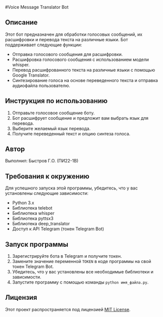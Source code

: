 #Voice Message Translator Bot

## Описание

Этот бот предназначен для обработки голосовых сообщений, их расшифровки и перевода текста на различные языки. Бот поддерживает следующие функции:

- Отправка голосового сообщения для расшифровки.
- Расшифровка голосового сообщения с использованием модели whisper.
- Перевод расшифрованного текста на различные языки с помощью Google Translator.
- Синтезирование голоса на основе переведенного текста и отправка аудиофайла пользователю.

## Инструкция по использованию

1. Отправьте голосовое сообщение боту.
2. Бот расшифрует сообщение и предложит вам выбрать язык для перевода.
3. Выберите желаемый язык перевода.
4. Получите переведенный текст и опцию синтеза голоса.

## Автор

Выполнил: Быстров Г.О. (ПИ22-1В)

## Требования к окружению

Для успешного запуска этой программы, убедитесь, что у вас установлены следующие зависимости:

- Python 3.x
- Библиотека telebot
- Библиотека whisper
- Библиотека pyttsx3
- Библиотека deep_translator
- Доступ к API Telegram (токен Telegram Bot)

## Запуск программы

1. Зарегистрируйте бота в Telegram и получите токен.
2. Замените значение переменной `TOKEN` в коде программы на свой токен Telegram Bot.
3. Убедитесь, что у вас установлены все необходимые библиотеки и зависимости.
4. Запустите программу с помощью команды `python имя_файла.py`.

## Лицензия

Этот проект распространяется под лицензией [MIT License](LICENSE).

